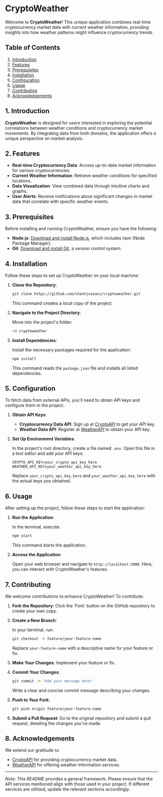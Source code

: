 # CryptoWeather

Welcome to **CryptoWeather**! This unique application combines real-time cryptocurrency market data with current weather information, providing insights into how weather patterns might influence cryptocurrency trends.

## Table of Contents

1. [Introduction](#introduction)
2. [Features](#features)
3. [Prerequisites](#prerequisites)
4. [Installation](#installation)
5. [Configuration](#configuration)
6. [Usage](#usage)
7. [Contributing](#contributing)
8. [Acknowledgements](#acknowledgements)

## 1. Introduction

**CryptoWeather** is designed for users interested in exploring the potential correlations between weather conditions and cryptocurrency market movements. By integrating data from both domains, the application offers a unique perspective on market analysis.

## 2. Features

- **Real-time Cryptocurrency Data**: Access up-to-date market information for various cryptocurrencies.
- **Current Weather Information**: Retrieve weather conditions for specified locations.
- **Data Visualization**: View combined data through intuitive charts and graphs.
- **User Alerts**: Receive notifications about significant changes in market data that correlate with specific weather events.

## 3. Prerequisites

Before installing and running CryptoWeather, ensure you have the following:

- **Node.js**: [Download and install Node.js](https://nodejs.org/), which includes npm (Node Package Manager).
- **Git**: [Download and install Git](https://git-scm.com/), a version control system.

## 4. Installation

Follow these steps to set up CryptoWeather on your local machine:

1. **Clone the Repository**:

   ```bash
   git clone https://github.com/chantivasavi/cryptoweather.git
   ```

   This command creates a local copy of the project.

2. **Navigate to the Project Directory**:

   Move into the project's folder:

   ```bash
   cd cryptoweather
   ```

3. **Install Dependencies**:

   Install the necessary packages required for the application:

   ```bash
   npm install
   ```

   This command reads the `package.json` file and installs all listed dependencies.

## 5. Configuration

To fetch data from external APIs, you'll need to obtain API keys and configure them in the project.

1. **Obtain API Keys**:

   - **Cryptocurrency Data API**: Sign up at [CryptoAPI](https://cryptoapi.com) to get your API key.
   - **Weather Data API**: Register at [WeatherAPI](https://weatherapi.com) to obtain your API key.

2. **Set Up Environment Variables**:

   In the project's root directory, create a file named `.env`. Open this file in a text editor and add your API keys:

   ```env
   CRYPTO_API_KEY=your_crypto_api_key_here
   WEATHER_API_KEY=your_weather_api_key_here
   ```

   Replace `your_crypto_api_key_here` and `your_weather_api_key_here` with the actual keys you obtained.

## 6. Usage

After setting up the project, follow these steps to start the application:

1. **Run the Application**:

   In the terminal, execute:

   ```bash
   npm start
   ```

   This command starts the application.

2. **Access the Application**:

   Open your web browser and navigate to `http://localhost:3000`. Here, you can interact with CryptoWeather's features.

## 7. Contributing

We welcome contributions to enhance CryptoWeather! To contribute:

1. **Fork the Repository**: Click the 'Fork' button on the GitHub repository to create your own copy.

2. **Create a New Branch**:

   In your terminal, run:

   ```bash
   git checkout -b feature/your-feature-name
   ```

   Replace `your-feature-name` with a descriptive name for your feature or fix.

3. **Make Your Changes**: Implement your feature or fix.

4. **Commit Your Changes**:

   ```bash
   git commit -m "Add your message here"
   ```

   Write a clear and concise commit message describing your changes.

5. **Push to Your Fork**:

   ```bash
   git push origin feature/your-feature-name
   ```

6. **Submit a Pull Request**: Go to the original repository and submit a pull request, detailing the changes you've made.


## 8. Acknowledgements

We extend our gratitude to:

- [CryptoAPI](https://cryptoapi.com) for providing cryptocurrency market data.
- [WeatherAPI](https://weatherapi.com) for offering weather information services.

---

*Note*: This README provides a general framework. Please ensure that the API services mentioned align with those used in your project. If different services are utilized, update the relevant sections accordingly.
